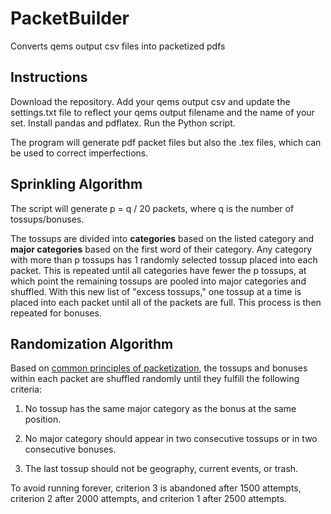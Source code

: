 # PacketBuilder
Converts qems output csv files into packetized pdfs

## Instructions

Download the repository. Add your qems output csv and update the settings.txt file to reflect your qems output filename and the name of your set. Install pandas and pdflatex. Run the Python script.

The program will generate pdf packet files but also the .tex files, which can be used to correct imperfections.

## Sprinkling Algorithm

The script will generate p = q / 20 packets, where q is the number of tossups/bonuses.

The tossups are divided into __categories__ based on the listed category and __major categories__ based on the first word of their category. Any category with more than p tossups has 1 randomly selected tossup placed into each packet. This is repeated until all categories have fewer the p tossups, at which point the remaining tossups are pooled into major categories and shuffled. With this new list of "excess tossups," one tossup at a time is placed into each packet until all of the packets are full. This process is then repeated for bonuses.

## Randomization Algorithm

Based on [common principles of packetization](https://hsquizbowl.org/forums/viewtopic.php?f=117&t=21067&sid=fd31899bf7bb3026f7cec1e5758c3229), the tossups and bonuses within each packet are shuffled randomly until they fulfill the following criteria:

1. No tossup has the same major category as the bonus at the same position.

2. No major category should appear in two consecutive tossups or in two consecutive bonuses.

3. The last tossup should not be geography, current events, or trash.

To avoid running forever, criterion 3 is abandoned after 1500 attempts, criterion 2 after 2000 attempts, and criterion 1 after 2500 attempts.
